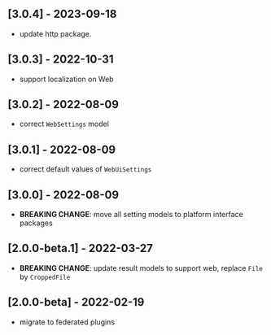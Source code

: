 ## [3.0.4] - 2023-09-18

* update http package.

## [3.0.3] - 2022-10-31

* support localization on Web

## [3.0.2] - 2022-08-09

* correct `WebSettings` model

## [3.0.1] - 2022-08-09

* correct default values of `WebUiSettings`

## [3.0.0] - 2022-08-09

* **BREAKING CHANGE**: move all setting models to platform interface packages

## [2.0.0-beta.1] - 2022-03-27

* **BREAKING CHANGE**: update result models to support web, replace `File` by `CroppedFile`

## [2.0.0-beta] - 2022-02-19

* migrate to federated plugins
